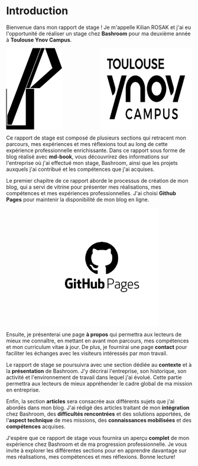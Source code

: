 # Introduction

Bienvenue dans mon rapport de stage ! Je m'appelle Kilian ROSAK et j'ai eu l'opportunité de réaliser un stage chez **Bashroom** pour ma deuxième année à **Toulouse Ynov Campus**.

<div style="display: flex; justify-content: space-between;">
  <img src="./img/ya.svg" width="30%" height="220" alt="Bashroom">
  <img src="./img/ynov.png" width="50%" alt="Ynov">
</div>

Ce rapport de stage est composé de plusieurs sections qui retracent mon parcours, mes expériences et mes réflexions tout au long de cette expérience professionnelle enrichissante. Dans ce rapport sous forme de blog réalisé avec **md-book**, vous découvrirez des informations sur l'entreprise où j'ai effectué mon stage, Bashroom, ainsi que les projets auxquels j'ai contribué et les compétences que j'ai acquises.

Le premier chapitre de ce rapport aborde le processus de création de mon blog, qui a servi de vitrine pour présenter mes réalisations, mes compétences et mes expériences professionnelles. J'ai choisi **Github Pages** pour maintenir la disponibilité de mon blog en ligne.

<div style="display: flex; justify-content: center;">
  <img src="./img/githubpages.png" height="320">
</div>

Ensuite, je présenterai une page **à propos** qui permettra aux lecteurs de mieux me connaître, en mettant en avant mon parcours, mes compétences et mon curriculum vitae à jour. De plus, je fournirai une page **contact** pour faciliter les échanges avec les visiteurs intéressés par mon travail.

Le rapport de stage se poursuivra avec une section dédiée au **contexte** et à la **présentation** de Bashroom. J'y décrirai l'entreprise, son historique, son activité et l'environnement de travail dans lequel j'ai évolué. Cette partie permettra aux lecteurs de mieux appréhender le cadre global de ma mission en entreprise.

Enfin, la section **articles** sera consacrée aux différents sujets que j'ai abordés dans mon blog. J'ai rédigé des articles traitant de mon **intégration** chez Bashroom, des **difficultés rencontrées** et des solutions apportées, de l'**aspect technique** de mes missions, des **connaissances mobilisées** et des **compétences** acquises.

J'espère que ce rapport de stage vous fournira un aperçu **complet** de mon expérience chez Bashroom et de ma progression professionnelle. Je vous invite à explorer les différentes sections pour en apprendre davantage sur mes réalisations, mes compétences et mes réflexions. Bonne lecture!